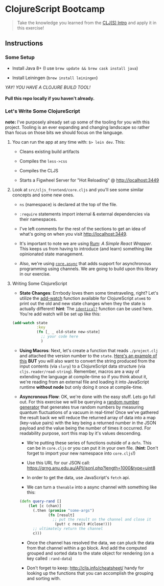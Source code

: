 # ClojureScript Bootcamp

> Take the knowledge you learned from the [CLJ(S) Intro](https://github.com/comamitc/clj-s-intro) and apply it in this exercise!

## Instructions

### Some Setup

- Install Java 8+ (I use `brew update && brew cask install java`)

- Install Leiningen (`brew install leiningen`)

*YAY! YOU HAVE A CLOJURE BUILD TOOL!*

#### Pull this repo locally if you haven't already.

### Let's Write Some ClojureScript

**note:** I've purposely already set up some of the tooling for you with this project.  Tooling is an ever expanding and changing landscape so rather than focus on those bits we should focus on the language.

1. You can run the app at any time with: `$> lein dev`. This:

    * Cleans existing build artifacts

    * Compiles the `less->css`

    * Compiles the CLJS

    * Starts a Figwheel Server for "Hot Reloading" @ <http://localhost:3449>


2. Look at `src/cljs_frontend/core.cljs` and you'll see some similar concepts and some new ones.
    * `ns` (namespace) is declared at the top of the file.

    * `:require` statements import internal & external dependencies via their namespaces.

    * I've left comments for the rest of the sections to get an idea of what's going on when you visit <http://localhost:3449>.

    * It's important to note we are using [Rum](https://github.com/tonsky/rum): _A Simple React Wrapper_. This keeps us from having to introduce (and learn) something like opinionated state management.

    * Also, we're using [`core.async`](https://github.com/clojure/core.async) that adds support for asynchronous programming using channels.  We are going to build upon this library in our exercise.


3. Writing Some ClojureScript
    * **State Changes**: Errrbody loves them some timetraveling, right?  Let's utilize the [add-watch](http://clojuredocs.org/clojure.core/add-watch) function available for ClojureScript `atom`s to print out the old and new state changes when they the state is actually different! **hint**: The [`identical?`](http://clojuredocs.org/clojure.core/identical%3F) function can be used here. You're add watch will be set up like this:

    ```clojure
    (add-watch state
               :key
               (fn [_ _ old-state new-state]
                 ;; your code here
                 )
    ```

    * **Using Macros**: Next, let's create a function that reads `./project.clj` and attached the version number to the `state`.  [Here's an example of this]( https://github.com/HigherEducation/edudirect-ai/blob/master/src/edudirect_ai/util.clj#L35-L36) **BUT** you will also want to convert the string produced from the input contents (via `slurp`) to a ClojureScript data structure (via `cljs.reader/read-string`).  Remember, macros are a way of extending the language at compile-time so if you think about it, we're reading from an external file and loading it into JavaScript runtime **without node** but only doing it once at compile-time.

    * **Asyncronous Flow**: OK, we're done with the easy stuff.  Lets go full out. For this exercise we will be querying a [random number generator](http://qrng.anu.edu.au/API/api-demo.php#) that generates true random numbers by measuring quantum fluctuations of a vacuum in real-time! Once we've gathered the result back we will reduce the returned array of data into a map (key-value pairs) with the key being a returned number in the JSON payload and the value being the number of times it occurred. For readability purpose, sort this map by it's values descending.

        * We're putting these series of functions outside of a `defn`. This can be in `core.cljs` or you can put it in your own file. (**hint**: Don't forget to import your new namespace into `core.cljs`!)

        * Use this URL for our JSON call: <https://qrng.anu.edu.au/API/jsonI.php?length=1000&type=uint8>

        * In order to get the data, use JavaScript's `fetch` api.

        * We can turn a `thenable` into a async channel with something like this:

        ```clojure
        (defn query-rand []
            (let [c (chan)]
              (.then (promise "some-args")
                     (fn [result]
                       ;; put the result on the channel and close it
                        (put! c result #(close!)))
              ;; ultimately return the channel
              c)))
        ```

        * Once the channel has resolved the data, we can pluck the data from that channel within a go block. And add the computed grouped and sorted data to the state object for rendering (on a key called `:rand-data`)

        * Don't forget to keep: <http://cljs.info/cheatsheet/> handy for looking up the functions that you can accomplish the grouping and sorting with.
